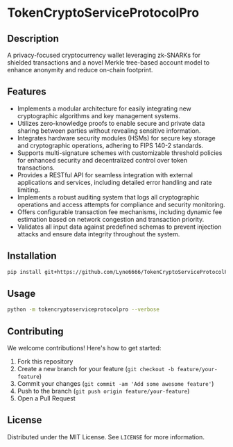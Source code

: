 # TokenCryptoServiceProtocolPro

## Description

A privacy-focused cryptocurrency wallet leveraging zk-SNARKs for shielded transactions and a novel Merkle tree-based account model to enhance anonymity and reduce on-chain footprint.

## Features

- Implements a modular architecture for easily integrating new cryptographic algorithms and key management systems.
- Utilizes zero-knowledge proofs to enable secure and private data sharing between parties without revealing sensitive information.
- Integrates hardware security modules (HSMs) for secure key storage and cryptographic operations, adhering to FIPS 140-2 standards.
- Supports multi-signature schemes with customizable threshold policies for enhanced security and decentralized control over token transactions.
- Provides a RESTful API for seamless integration with external applications and services, including detailed error handling and rate limiting.
- Implements a robust auditing system that logs all cryptographic operations and access attempts for compliance and security monitoring.
- Offers configurable transaction fee mechanisms, including dynamic fee estimation based on network congestion and transaction priority.
- Validates all input data against predefined schemas to prevent injection attacks and ensure data integrity throughout the system.
## Installation

```bash
pip install git+https://github.com/Lyne6666/TokenCryptoServiceProtocolPro.git
```

## Usage

```bash
python -m tokencryptoserviceprotocolpro --verbose
```

## Contributing

We welcome contributions! Here's how to get started:

1. Fork this repository
2. Create a new branch for your feature (`git checkout -b feature/your-feature`)
3. Commit your changes (`git commit -am 'Add some awesome feature'`)
4. Push to the branch (`git push origin feature/your-feature`)
5. Open a Pull Request


## License

Distributed under the MIT License. See `LICENSE` for more information.
